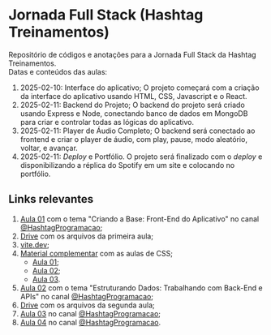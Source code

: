 # Jornada Full Stack (Hashtag Treinamentos)

Repositório de códigos e anotações para a Jornada Full Stack da Hashtag Treinamentos.  
Datas e conteúdos das aulas:

1. 2025-02-10: Interface do aplicativo;
   O projeto começará com a criação da interface do aplicativo usando HTML, CSS, Javascript e o React.
2. 2025-02-11: Backend do Projeto;
   O backend do projeto será criado usando Express e Node, conectando banco de dados em MongoDB para criar e controlar todas as lógicas do aplicativo.
3. 2025-02-11: Player de Áudio Completo;
   O backend será conectado ao frontend e criar o player de áudio, com play, pause, modo aleatório, voltar, e avançar.
4. 2025-02-11: _Deploy_ e Portfólio.
   O projeto será finalizado com o _deploy_ e disponibilizando a réplica do Spotify em um site e colocando no portfólio.

## Links relevantes

1. [Aula 01](https://www.youtube.com/live/8cKuB0PfqTs?si=IEU125k3DrRx31h8) com o tema "Criando a Base: Front-End do Aplicativo" no canal [@HashtagProgramacao](https://www.youtube.com/@HashtagProgramacao);
2. [Drive](https://drive.google.com/drive/folders/1_otlml4QSqqkbexREoL0-mwO-SH2kn90) com os arquivos da primeira aula;
3. [vite.dev](https://vite.dev/);
4. [Material complementar](https://gamma.app/docs/Material-Complementar-Leia-com-atencao-4zcmbyugmzlav2v?mode=doc) com as aulas de CSS;
   - [Aula 01](https://youtu.be/sJcyKmc_GMw?si=Bjcp-q2siJ9cgmot);
   - [Aula 02](https://youtu.be/EuVdTqyPvyk?si=sSZTkfFk7-IY3hq2);
   - [Aula 03](https://youtu.be/_WBCQOy1Vfc?si=edNQ_FOH1oiG-1xL).
5. [Aula 02](https://www.youtube.com/live/JkakNVjhXqM?si=uyesVlMdJyewX7Ic) com o tema "Estruturando Dados: Trabalhando com Back-End e APIs" no canal [@HashtagProgramacao](https://www.youtube.com/@HashtagProgramacao);
6. [Drive](https://drive.google.com/drive/folders/1kIE7AK1PI2qcpr-kMNDK-vMuUQMSFdrz) com os arquivos da segunda aula;
7. [Aula 03](https://www.youtube.com/live/oPLOZfqk7qQ?si=NB4v3hkyPeOJGZdW) no canal [@HashtagProgramacao](https://www.youtube.com/@HashtagProgramacao);
8. [Aula 04](https://www.youtube.com/live/6PwcILaFgCc?si=wLET3hjq3ykbRe4W) no canal [@HashtagProgramacao](https://www.youtube.com/@HashtagProgramacao).
